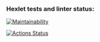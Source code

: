 ### Hexlet tests and linter status:
[![Maintainability](https://api.codeclimate.com/v1/badges/d389a442efce23ef1c18/maintainability)](https://codeclimate.com/github/gaspertan/frontend-project-44/maintainability)

[![Actions Status](https://github.com/gaspertan/frontend-project-44/actions/workflows/hexlet-check.yml/badge.svg)](https://github.com/gaspertan/frontend-project-44/actions)

